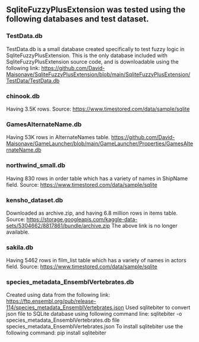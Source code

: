 ## SqliteFuzzyPlusExtension was tested using the following databases and test dataset.

### TestData.db
TestData.db is a small database created specifically to test fuzzy logic in SqliteFuzzyPlusExtension.
This is the only database included with SqliteFuzzyPlusExtension source code, and is downloadable using the following link:
https://github.com/David-Maisonave/SqliteFuzzyPlusExtension/blob/main/SqliteFuzzyPlusExtension/TestData/TestData.db

### chinook.db
Having 3.5K rows.
Source: https://www.timestored.com/data/sample/sqlite

### GamesAlternateName.db
Having 53K rows in AlternateNames table.
https://github.com/David-Maisonave/GameLauncher/blob/main/GameLauncher/Properties/GamesAlternateName.db

### northwind_small.db
Having 830 rows in order table which has a variety of names in ShipName field.
Source: https://www.timestored.com/data/sample/sqlite

### kensho_dataset.db  
Downloaded as archive.zip, and having 6.8 million rows in items table.
Source: https://storage.googleapis.com/kaggle-data-sets/5304662/8817861/bundle/archive.zip
The above link is no longer available.

### sakila.db
Having 5462 rows in film_list table which has a variety of names in actors field.
Source: https://www.timestored.com/data/sample/sqlite

### species_metadata_EnsemblVertebrates.db
Created using data from the following link:
https://ftp.ensembl.org/pub/release-114/species_metadata_EnsemblVertebrates.json
Used sqlitebiter to convert json file to SQLite database using following command line:
sqlitebiter -o species_metadata_EnsemblVertebrates.db file species_metadata_EnsemblVertebrates.json
To install sqlitebiter use the following command:
pip install sqlitebiter

